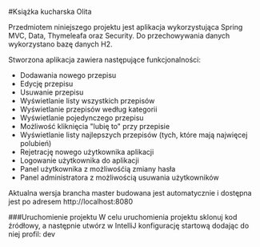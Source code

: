 #Książka kucharska Olita

Przedmiotem niniejszego projektu jest aplikacja wykorzystująca Spring MVC, Data, Thymeleafa oraz Security. Do przechowywania danych wykorzystano bazę danych H2.

Stworzona aplikacja zawiera następujące funkcjonalności:

- Dodawania nowego przepisu
- Edycję przepisu
- Usuwanie przepisu
- Wyświetlanie listy wszystkich przepisów
- Wyświetlanie przepisów według kategorii 
- Wyświetlanie pojedynczego przepisu
- Możliwość kliknięcia "lubię to" przy przepisie
- Wyświetlanie listy najlepszych przepisów (tych, które mają najwięcej polubień)
- Rejetrację nowego użytkownika aplikacji
- Logowanie użytkownika do aplikacji
- Panel użytkownika z możliwośćią zmiany hasła
- Panel administratora z możliwością usuwania użytkowników

Aktualna wersja brancha master budowana jest automatycznie i dostępna jest po adresem http://localhost:8080

###Uruchomienie projektu
W celu uruchomienia projektu sklonuj kod źródłowy, a następnie utwórz w IntelliJ konfigurację startową dodając do niej profil: dev
